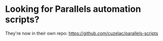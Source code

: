 # Looking for Parallels automation scripts?

They're now in their own repo:
https://github.com/cuzelac/parallels-scripts
